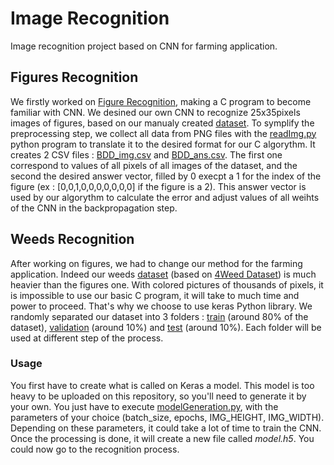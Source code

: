 # Image Recognition
Image recognition project based on CNN for farming application.

## Figures Recognition
We firstly worked on [Figure Recognition](Figures/), making a C program to become familiar with CNN. We desined our own CNN to recognize 25x35pixels images of figures, based on our manualy created [dataset](Figures/dataset/).
To symplify the preprocessing step, we collect all data from PNG files with the [readImg.py](Figures/readImg.py) python program to translate it to the desired format for our C algorythm. It creates 2 CSV files : [BDD_img.csv](Figures/BDD_img.csv) and [BDD_ans.csv](Figures/BDD_ans.csv). The first one correspond to values of all pixels of all images of the dataset, and the second the desired answer vector, filled by 0 execpt a 1 for the index of the figure (ex : [0,0,1,0,0,0,0,0,0,0] if the figure is a 2). This answer vector is used by our algorythm to calculate the error and adjust values of all weihts of the CNN in the backpropagation step.

## Weeds Recognition
After working on figures, we had to change our method for the farming application. Indeed our weeds [dataset](Weeds/dataset/) (based on [4Weed Dataset](https://arxiv.org/abs/2204.00080)) is much heavier than the figures one. With colored pictures of thousands of pixels, it is impossible to use our basic C program, it will take to much time and power to proceed.
That's why we choose to use keras Python library.
We randomly separated our dataset into 3 folders : [train](Weeds/dataset/train/) (around 80% of the dataset), [validation](Weeds/dataset/validation/) (around 10%) and [test](Weeds/dataset/test/) (around 10%). Each folder will be used at different step of the process.

### Usage
You first have to create what is called on Keras a model. This model is too heavy to be uploaded on this repository, so you'll need to generate it by your own. You just have to execute [modelGeneration.py](/Weeds/modelGeneration.py), with the parameters of your choice (batch_size, epochs, IMG_HEIGHT, IMG_WIDTH). Depending on these parameters, it could take a lot of time to train the CNN. Once the processing is done, it will create a new file called *model.h5*.
You could now go to the recognition process.
